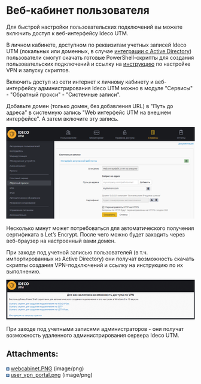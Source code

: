 # Веб-кабинет пользователя

Для быстрой настройки пользовательских подключений вы можете включить
доступ к веб-интерфейсу Ideco UTM.

В личном кабинете, доступном по реквизитам учетных записей Ideco UTM
(локальных или доменных, в случае [интеграции с Active
Directory](Интеграция_с_Active_Directory)) пользователи смогут
скачать готовые PowerShell-скрипты для создания пользовательских
подключений и ссылку на
[инструкцию](Инструкция_по_запуску_PowerShell-скриптов)
по настройке VPN и запуску скриптов.

Включить доступ из сети интернет к личному кабинету и веб-интерфейсу
администрирования Ideco UTM можно в модуле "Сервисы" - "Обратный
прокси" - "Системные записи".

Добавьте домен (только домен, без добавления URL) в "Путь до адреса" в
системную запись "Web интерфейс UTM на внешнем интерфейсе". А затем
включите эту запись.

![](attachments/17072149/17072193.png)

Несколько минут может потребоваться для автоматического получения
сертификата в Let’s Encrypt. После чего можно будет заходить
через веб-браузер на настроенный вами домен.

При заходе под учетной записью пользователей (в т.ч. импортированных из
Active Directory) они получат возможность скачать скрипты создания
VPN-подключений и ссылку на инструкцию по их выполнению.

![](attachments/17072149/17072195.png)

При заходе под учетными записями администраторов - они получат
возможность удаленного администрирования сервера Ideco UTM.

<div class="pageSectionHeader">

## Attachments:

</div>

<div class="greybox" data-align="left">

![](images/icons/bullet_blue.gif)
[webcabinet.PNG](attachments/17072149/17072193.png) (image/png)  
![](images/icons/bullet_blue.gif)
[user\_vpn\_portal.png](attachments/17072149/17072195.png) (image/png)  

</div>
